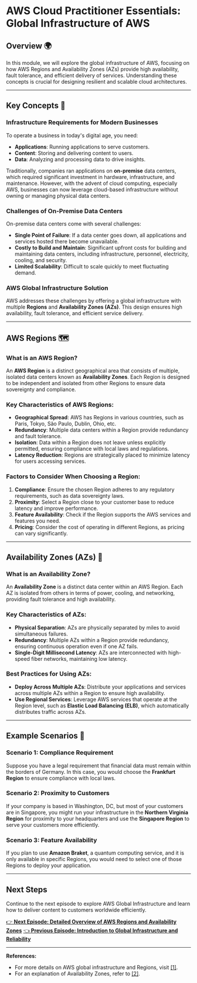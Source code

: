 # AWS Cloud Practitioner Essentials: Global Infrastructure of AWS

## Overview 🌍

In this module, we will explore the global infrastructure of AWS, focusing on how AWS Regions and Availability Zones (AZs) provide high availability, fault tolerance, and efficient delivery of services. Understanding these concepts is crucial for designing resilient and scalable cloud architectures.

---

## Key Concepts 📘

### Infrastructure Requirements for Modern Businesses
To operate a business in today's digital age, you need:
- **Applications**: Running applications to serve customers.
- **Content**: Storing and delivering content to users.
- **Data**: Analyzing and processing data to drive insights.

Traditionally, companies ran applications on **on-premise** data centers, which required significant investment in hardware, infrastructure, and maintenance. However, with the advent of cloud computing, especially AWS, businesses can now leverage cloud-based infrastructure without owning or managing physical data centers.

### Challenges of On-Premise Data Centers
On-premise data centers come with several challenges:
- **Single Point of Failure**: If a data center goes down, all applications and services hosted there become unavailable.
- **Costly to Build and Maintain**: Significant upfront costs for building and maintaining data centers, including infrastructure, personnel, electricity, cooling, and security.
- **Limited Scalability**: Difficult to scale quickly to meet fluctuating demand.

### AWS Global Infrastructure Solution
AWS addresses these challenges by offering a global infrastructure with multiple **Regions** and **Availability Zones (AZs)**. This design ensures high availability, fault tolerance, and efficient service delivery.

---

## AWS Regions 🗺️

### What is an AWS Region?
An **AWS Region** is a distinct geographical area that consists of multiple, isolated data centers known as **Availability Zones**. Each Region is designed to be independent and isolated from other Regions to ensure data sovereignty and compliance.

### Key Characteristics of AWS Regions:
- **Geographical Spread**: AWS has Regions in various countries, such as Paris, Tokyo, São Paulo, Dublin, Ohio, etc.
- **Redundancy**: Multiple data centers within a Region provide redundancy and fault tolerance.
- **Isolation**: Data within a Region does not leave unless explicitly permitted, ensuring compliance with local laws and regulations.
- **Latency Reduction**: Regions are strategically placed to minimize latency for users accessing services.

### Factors to Consider When Choosing a Region:
1. **Compliance**: Ensure the chosen Region adheres to any regulatory requirements, such as data sovereignty laws.
2. **Proximity**: Select a Region close to your customer base to reduce latency and improve performance.
3. **Feature Availability**: Check if the Region supports the AWS services and features you need.
4. **Pricing**: Consider the cost of operating in different Regions, as pricing can vary significantly.

---

## Availability Zones (AZs) 🏢

### What is an Availability Zone?
An **Availability Zone** is a distinct data center within an AWS Region. Each AZ is isolated from others in terms of power, cooling, and networking, providing fault tolerance and high availability.

### Key Characteristics of AZs:
- **Physical Separation**: AZs are physically separated by miles to avoid simultaneous failures.
- **Redundancy**: Multiple AZs within a Region provide redundancy, ensuring continuous operation even if one AZ fails.
- **Single-Digit Millisecond Latency**: AZs are interconnected with high-speed fiber networks, maintaining low latency.

### Best Practices for Using AZs:
- **Deploy Across Multiple AZs**: Distribute your applications and services across multiple AZs within a Region to ensure high availability.
- **Use Regional Services**: Leverage AWS services that operate at the Region level, such as **Elastic Load Balancing (ELB)**, which automatically distributes traffic across AZs.

---

## Example Scenarios 📝

### Scenario 1: Compliance Requirement
Suppose you have a legal requirement that financial data must remain within the borders of Germany. In this case, you would choose the **Frankfurt Region** to ensure compliance with local laws.

### Scenario 2: Proximity to Customers
If your company is based in Washington, DC, but most of your customers are in Singapore, you might run your infrastructure in the **Northern Virginia Region** for proximity to your headquarters and use the **Singapore Region** to serve your customers more efficiently.

### Scenario 3: Feature Availability
If you plan to use **Amazon Braket**, a quantum computing service, and it is only available in specific Regions, you would need to select one of those Regions to deploy your application.

---

## Next Steps
Continue to the next episode to explore AWS Global Infrastructure and learn how to deliver content to customers worldwide efficiently.

[👉 **Next Episode: Detailed Overview of AWS Regions and Availability Zones**](https://aws.amazon.infrastructure/)
[👈 **Previous Episode: Introduction to Global Infrastructure and Reliability**](https://aws.amazon.com/about-aws/global-infrastructure/)

---

**References:**
- For more details on AWS global infrastructure and Regions, visit [[1]](https://aws.amazon.com/about-aws/global-infrastructure/).
- For an explanation of Availability Zones, refer to [[2]](https://aws.amazon.com/about-aws/global-infrastructure/availability-zones/).